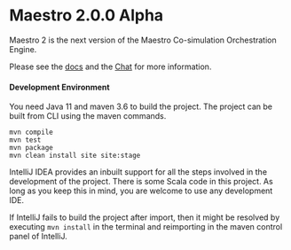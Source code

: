 # Maestro 2.0.0 Alpha
Maestro 2 is the next version of the Maestro Co-simulation Orchestration Engine.

Please see the [docs](https://into-cps-maestro.readthedocs.io/) and the [Chat](https://gitter.im/INTO-CPS/maestro2) for more information.

#### Development Environment
You need Java 11 and maven 3.6 to build the project.
The project can be built from CLI using the maven commands.
```
mvn compile
mvn test
mvn package
mvn clean install site site:stage
```
IntelliJ IDEA provides an inbuilt support for all the steps involved in the development 
of the project. There is some Scala code in this project. 
As long as you keep this in mind, you are welcome to use any development IDE.

If IntelliJ fails to build the project after import, then it might be resolved by executing `mvn install` in the terminal and reimporting in the maven control panel of IntelliJ. 
